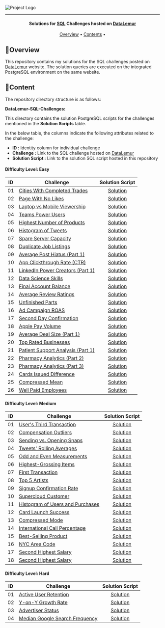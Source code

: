 ![Project Logo](https://github.com/HaDo1802/DateLemur-SQL-Interview-Questions/blob/main/Resources/datalemurcover.jpg)

---

<h4 align="center">Solutions for <a href="" target="_blank">SQL</a> Challenges hosted on <a href="https://datalemur.com?referralCode=hRH4ho3l" target="_blank">DataLemur</a> </h4>

<p align="center">
  <a href="#overview">Overview</a> •
  <a href="#content">Contents</a> •
</p>

## 🔎Overview

This repository contains my solutions for the SQL challenges posted on [DataLemur](https://datalemur.com/sql-interview-questions) website. The solution queries are executed on the integrated PostgreSQL environment on the same website.

## 🎯Content

The repository directory structure is as follows:

**DataLemur-SQL-Challenges:**

This directory contains the solution PostgreSQL scripts for the challenges mentioned in the **Solution Scripts** table.

In the below table, the columns indicate the following attributes related to the challenge:

- **ID :** Identity column for individual challenge
- **Challenge :** Link to the SQL challenge hosted on [DataLemur](https://datalemur.com/sql-interview-questions)
- **Solution Script :** Link to the solution SQL script hosted in this repository

#### Difficulty Level: Easy

| ID  | Challenge                                                                                   |                                                                         Solution Script                                                                         |
| :-: | ------------------------------------------------------------------------------------------- | :-------------------------------------------------------------------------------------------------------------------------------------------------------------: |
| 01  | [Cities With Completed Trades](https://datalemur.com/questions/completed-trades)            |     [Solution](https://github.com/HaDo1802/DateLemur-SQL-Interview-Questions/blob/main/DataLemur-SQL-Challenges/Easy/Cities%20With%20Completed%20Trades.sql)      |
| 02  | [Page With No Likes](https://datalemur.com/questions/sql-page-with-no-likes)                |          [Solution](https://github.com/HaDo1802/DateLemur-SQL-Interview-Questions/blob/main/DataLemur-SQL-Challenges/Easy/Page%20With%20No%20Likes.sql)           |
| 03  | [Laptop vs Mobile Viewership](https://datalemur.com/questions/laptop-mobile-viewership)     |     [Solution](https://github.com/HaDo1802/DateLemur-SQL-Interview-Questions/blob/main/DataLemur-SQL-Challenges/Easy/Laptop%20vs.%20Mobile%20Viewership.sql)      |
| 04  | [Teams Power Users](https://datalemur.com/questions/teams-power-users)                      |            [Solution](https://github.com/HaDo1802/DateLemur-SQL-Interview-Questions/blob/main/DataLemur-SQL-Challenges/Easy/Teams%20Power%20Users.sql)            |
| 05  | [Highest Number of Products](https://datalemur.com/questions/sql-highest-products)          |      [Solution](https://github.com/HaDo1802/DateLemur-SQL-Interview-Questions/blob/main/DataLemur-SQL-Challenges/Easy/Highest%20Number%20of%20Products.sql)       |
| 06  | [Histogram of Tweets](https://datalemur.com/questions/sql-histogram-tweets)                 |           [Solution](https://github.com/HaDo1802/DateLemur-SQL-Interview-Questions/blob/main/DataLemur-SQL-Challenges/Easy/Histogram%20of%20Tweets.sql)           |
| 07  | [Spare Server Capacity](https://datalemur.com/questions/sql-spare-server-capacity)          |          [Solution](https://github.com/HaDo1802/DateLemur-SQL-Interview-Questions/blob/main/DataLemur-SQL-Challenges/Easy/Spare%20Server%20Capacity.sql)          |
| 08  | [Duplicate Job Listings](https://datalemur.com/questions/duplicate-job-listings)            |         [Solution](https://github.com/HaDo1802/DateLemur-SQL-Interview-Questions/blob/main/DataLemur-SQL-Challenges/Easy/Duplicate%20Job%20Listings.sql)          |
| 09  | [Average Post Hiatus (Part 1)](https://datalemur.com/questions/sql-average-post-hiatus-1)   |   [Solution](<https://github.com/HaDo1802/DateLemur-SQL-Interview-Questions/blob/main/DataLemur-SQL-Challenges/Easy/Average%20Post%20Hiatus%20(Part%201).sql>)    |
| 10  | [App Clickthrough Rate (CTR)](https://datalemur.com/questions/sql-app-ctr)                  |    [Solution](<https://github.com/HaDo1802/DateLemur-SQL-Interview-Questions/blob/main/DataLemur-SQL-Challenges/Easy/App%20Click-through%20Rate%20(CTR).sql>)     |
| 11  | [LinkedIn Power Creators (Part 1)](https://datalemur.com/questions/linkedin-power-creators) | [Solution](<https://github.com/HaDo1802/DateLemur-SQL-Interview-Questions/blob/main/DataLemur-SQL-Challenges/Easy/LinkedIn%20Power%20Creators%20(Part%201).sql>)  |
| 12  | [Data Science Skills](https://datalemur.com/questions/matching-skills)                      |           [Solution](https://github.com/HaDo1802/DateLemur-SQL-Interview-Questions/blob/main/DataLemur-SQL-Challenges/Easy/Data%20Science%20Skills.sql)           |
| 13  | [Final Account Balance](https://datalemur.com/questions/final-account-balance)              |          [Solution](https://github.com/HaDo1802/DateLemur-SQL-Interview-Questions/blob/main/DataLemur-SQL-Challenges/Easy/Final%20Account%20Balance.sql)          |
| 14  | [Average Review Ratings](https://datalemur.com/questions/sql-avg-review-ratings)            |         [Solution](https://github.com/HaDo1802/DateLemur-SQL-Interview-Questions/blob/main/DataLemur-SQL-Challenges/Easy/Average%20Review%20Ratings.sql)          |
| 15  | [Unfinished Parts](https://datalemur.com/questions/tesla-unfinished-parts)                  |             [Solution](https://github.com/HaDo1802/DateLemur-SQL-Interview-Questions/blob/main/DataLemur-SQL-Challenges/Easy/Unfinished%20Parts.sql)              |
| 16  | [Ad Campaign ROAS](https://datalemur.com/questions/ad-campaign-roas)                        |            [Solution](https://github.com/HaDo1802/DateLemur-SQL-Interview-Questions/blob/main/DataLemur-SQL-Challenges/Easy/Ad%20Campaign%20ROAS.sql)             |
| 17  | [Second Day Confirmation](https://datalemur.com/questions/second-day-confirmation)          |         [Solution](https://github.com/HaDo1802/DateLemur-SQL-Interview-Questions/blob/main/DataLemur-SQL-Challenges/Easy/Second%20Day%20Confirmation.sql)         |
| 18  | [Apple Pay Volume](https://datalemur.com/questions/apple-pay-volume)                        |            [Solution](https://github.com/HaDo1802/DateLemur-SQL-Interview-Questions/blob/main/DataLemur-SQL-Challenges/Easy/Apple%20Pay%20Volume.sql)             |
| 19  | [Average Deal Size (Part 1)](https://datalemur.com/questions/sql-average-deal-size)         |    [Solution](<https://github.com/HaDo1802/DateLemur-SQL-Interview-Questions/blob/main/DataLemur-SQL-Challenges/Easy/Average%20Deal%20Size%20(Part%201).sql>)     |
| 20  | [Top Rated Businesses](https://datalemur.com/questions/sql-top-businesses)                  |          [Solution](https://github.com/HaDo1802/DateLemur-SQL-Interview-Questions/blob/main/DataLemur-SQL-Challenges/Easy/Top%20Rated%20Businesses.sql)           |
| 21  | [Patient Support Analysis (Part 1)](https://datalemur.com/questions/frequent-callers)       | [Solution](<https://github.com/HaDo1802/DateLemur-SQL-Interview-Questions/blob/main/DataLemur-SQL-Challenges/Easy/Patient%20Support%20Analysis%20(Part%201).sql>) |
| 22  | [Pharmacy Analytics (Part 2)](https://datalemur.com/questions/non-profitable-drugs)         |     [Solution](<https://github.com/HaDo1802/DateLemur-SQL-Interview-Questions/blob/main/DataLemur-SQL-Challenges/Easy/Pharmacy%20Analytics%20(Part%202).sql>)     |
| 23  | [Pharmacy Analytics (Part 3)](https://datalemur.com/questions/total-drugs-sales)            |     [Solution](<https://github.com/HaDo1802/DateLemur-SQL-Interview-Questions/blob/main/DataLemur-SQL-Challenges/Easy/Pharmacy%20Analytics%20(Part%203).sql>)     |
| 24  | [Cards Issued Difference](https://datalemur.com/questions/cards-issued-difference)          |         [Solution](https://github.com/HaDo1802/DateLemur-SQL-Interview-Questions/blob/main/DataLemur-SQL-Challenges/Easy/Cards%20Issued%20Difference.sql)         |
| 25  | [Compressed Mean](https://datalemur.com/questions/alibaba-compressed-mean)                  |              [Solution](https://github.com/HaDo1802/DateLemur-SQL-Interview-Questions/blob/main/DataLemur-SQL-Challenges/Easy/Compressed%20Mean.sql)              |
| 26  | [Well Paid Employees](https://datalemur.com/questions/sql-well-paid-employees)              |           [Solution](https://github.com/HaDo1802/DateLemur-SQL-Interview-Questions/blob/main/DataLemur-SQL-Challenges/Easy/Well%20Paid%20Employees.sql)           |

#### Difficulty Level: Medium

| ID  | Challenge                                                                                      |                                                                        Solution Script                                                                         |
| :-: | ---------------------------------------------------------------------------------------------- | :------------------------------------------------------------------------------------------------------------------------------------------------------------: |
| 01  | [User's Third Transaction](https://datalemur.com/questions/sql-third-transaction)              |       [Solution](https://github.com/HaDo1802/DateLemur-SQL-Interview-Questions/blob/main/DataLemur-SQL-Challenges/Medium/User's%20Third%20Transaction.sql)       |
| 02  | [Compensation Outliers](https://datalemur.com/questions/compensation-outliers)                 |         [Solution](https://github.com/HaDo1802/DateLemur-SQL-Interview-Questions/blob/main/DataLemur-SQL-Challenges/Medium/Compensation%20Outliers.sql)          |
| 03  | [Sending vs. Opening Snaps](https://datalemur.com/questions/time-spent-snaps)                  |     [Solution](https://github.com/HaDo1802/DateLemur-SQL-Interview-Questions/blob/main/DataLemur-SQL-Challenges/Medium/Sending%20vs.%20Opening%20Snaps.sql)      |
| 04  | [Tweets' Rolling Averages](https://datalemur.com/questions/rolling-average-tweets)             |       [Solution](https://github.com/HaDo1802/DateLemur-SQL-Interview-Questions/blob/main/DataLemur-SQL-Challenges/Medium/Tweets'%20Rolling%20Averages.sql)       |
| 05  | [Odd and Even Measurements](https://datalemur.com/questions/odd-even-measurements)             |     [Solution](https://github.com/HaDo1802/DateLemur-SQL-Interview-Questions/blob/main/DataLemur-SQL-Challenges/Medium/Odd%20and%20Even%20Measurements.sql)      |
| 06  | [Highest-Grossing Items](https://datalemur.com/questions/sql-highest-grossing)                 |         [Solution](https://github.com/HaDo1802/DateLemur-SQL-Interview-Questions/blob/main/DataLemur-SQL-Challenges/Medium/Highest-Grossing%20Items.sql)         |
| 07  | [First Transaction](https://datalemur.com/questions/sql-first-transaction)                     |           [Solution](https://github.com/HaDo1802/DateLemur-SQL-Interview-Questions/blob/main/DataLemur-SQL-Challenges/Medium/First%20Transaction.sql)            |
| 08  | [Top 5 Artists](https://datalemur.com/questions/top-fans-rank)                                 |            [Solution](https://github.com/HaDo1802/DateLemur-SQL-Interview-Questions/blob/main/DataLemur-SQL-Challenges/Medium/Top%205%20Artists.sql)             |
| 09  | [Signup Confirmation Rate](https://datalemur.com/questions/signup-confirmation-rate)           |        [Solution](https://github.com/HaDo1802/DateLemur-SQL-Interview-Questions/blob/main/DataLemur-SQL-Challenges/Medium/Signup%20Activation%20Rate.sql)        |
| 10  | [Supercloud Customer](https://datalemur.com/questions/supercloud-customer)                     |          [Solution](https://github.com/HaDo1802/DateLemur-SQL-Interview-Questions/blob/main/DataLemur-SQL-Challenges/Medium/Supercloud%20Customer.sql)           |
| 11  | [Histogram of Users and Purchases](https://datalemur.com/questions/histogram-users-purchases)  | [Solution](https://github.com/HaDo1802/DateLemur-SQL-Interview-Questions/blob/main/DataLemur-SQL-Challenges/Medium/Histogram%20of%20Users%20and%20Purchases.sql) |
| 12  | [Card Launch Success](https://datalemur.com/questions/card-launch-success)                     |         [Solution](https://github.com/HaDo1802/DateLemur-SQL-Interview-Questions/blob/main/DataLemur-SQL-Challenges/Medium/Card%20Launch%20Success.sql)          |
| 13  | [Compressed Mode](https://datalemur.com/questions/alibaba-compressed-mode)                     |            [Solution](https://github.com/HaDo1802/DateLemur-SQL-Interview-Questions/blob/main/DataLemur-SQL-Challenges/Medium/Compressed%20Mode.sql)             |
| 14  | [International Call Percentage](https://datalemur.com/questions/international-call-percentage) |    [Solution](https://github.com/HaDo1802/DateLemur-SQL-Interview-Questions/blob/main/DataLemur-SQL-Challenges/Medium/International%20Call%20Percentage.sql)     |
| 15  | [Best-Selling Product](https://datalemur.com/questions/best-selling-products)                  |          [Solution](https://github.com/HaDo1802/DateLemur-SQL-Interview-Questions/blob/main/DataLemur-SQL-Challenges/Medium/Best-Selling%20Product.sql)          |
| 16  | [NYC Area Code](https://datalemur.com/questions/nyc-area-code)                                 |            [Solution](https://github.com/HaDo1802/DateLemur-SQL-Interview-Questions/blob/main/DataLemur-SQL-Challenges/Medium/NYC%20Area%20Code.sql)             |
| 17  | [Second Highest Salary](https://datalemur.com/questions/sql-second-highest-salary) |[Solution](https://github.com/HaDo1802/DateLemur-SQL-Interview-Questions/blob/main/DataLemur-SQL-Challenges/Medium/Second%20Highest%20Salary.sql)             |
| 18  | [Second Highest Salary](https://datalemur.com/questions/sql-top-three-salaries) |[Solution](https://github.com/HaDo1802/DateLemur-SQL-Interview-Questions/blob/main/DataLemur-SQL-Challenges/Medium/Top%20Three%20Salaries.sql)             |

#### Difficulty Level: Hard

| ID  | Challenge                                                                            |                                                                     Solution Script                                                                      |
| :-: | ------------------------------------------------------------------------------------ | :------------------------------------------------------------------------------------------------------------------------------------------------------: |
| 01  | [Active User Retention](https://datalemur.com/questions/user-retention)              |      [Solution](https://github.com/HaDo1802/DateLemur-SQL-Interview-Questions/blob/main/DataLemur-SQL-Challenges/Hard/Active%20User%20Retention.sql)       |
| 02  | [Y-on-Y Growth Rate](https://datalemur.com/questions/yoy-growth-rate)                |        [Solution](https://github.com/HaDo1802/DateLemur-SQL-Interview-Questions/blob/main/DataLemur-SQL-Challenges/Hard/Y-on-Y%20Growth%20Rate.sql)        |
| 03  | [Advertiser Status](https://datalemur.com/questions/updated-status)                  |         [Solution](https://github.com/HaDo1802/DateLemur-SQL-Interview-Questions/blob/main/DataLemur-SQL-Challenges/Hard/Advertiser%20Status.sql)          |
| 04  | [Median Google Search Frequency](https://datalemur.com/questions/median-search-freq) | [Solution](https://github.com/HaDo1802/DateLemur-SQL-Interview-Questions/blob/main/DataLemur-SQL-Challenges/Hard/Median%20Google%20Search%20Frequency.sql) |
